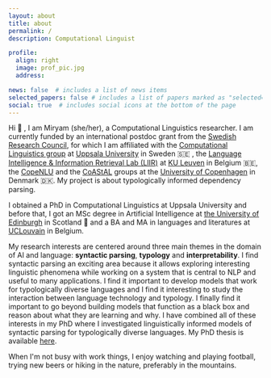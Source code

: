 ```yaml
---
layout: about
title: about
permalink: /
description: Computational Linguist

profile:
  align: right
  image: prof_pic.jpg
  address:

news: false  # includes a list of news items
selected_papers: false # includes a list of papers marked as "selected={true}"
social: true  # includes social icons at the bottom of the page
---
```


Hi 👋 , I am Miryam (she/her), a Computational Linguistics researcher. I am currently funded by an international postdoc grant from the [Swedish Research Council](http://vr.se), for which I am affiliated with the [Computational Linguistics group](http://cl.lingfil.uu.se/people) at [Uppsala University](http://uu.se) in Sweden 🇸🇪 , the [Language Intelligence & Information Retrieval Lab (LIIR)](https://liir.cs.kuleuven.be/) at [KU Leuven](http://kuleuven.be) in Belgium 🇧🇪, the [CopeNLU](http://www.copenlu.com/) and the [CoAStAL](http://coastalcph.github.io/) groups at the [University of Copenhagen](https://www.ku.dk/) in Denmark 🇩🇰. My project is about typologically informed dependency parsing. 
<br>

I obtained a PhD in Computational Linguistics at Uppsala University and before that, I got an MSc degree in Artificial Intelligence at [the University of Edinburgh](https://www.ed.ac.uk/) in Scotland 🏴󠁧󠁢󠁳󠁣󠁴󠁿
and a BA and MA in languages and literatures at [UCLouvain](https://uclouvain.be/) in Belgium.

My research interests are centered around three main themes in the domain of AI and language: **syntactic parsing**, **typology** and **interpretability**. I find syntactic parsing an exciting area because it allows exploring interesting linguistic phenomena while working on a system that is central to NLP and useful to many applications. I find it important to develop models that work for typologically diverse languages and I find it interesting to study the interaction between language technology and typology. I finally find it important to go beyond building models that function as a black box and reason about what they are learning and why. I have combined all of these interests in my PhD  where I investigated linguistically informed models of syntactic parsing for typologically diverse languages. My PhD thesis is available [here](/~miryam/assets/pdf/thesis.pdf).

When I'm not busy with work things, I enjoy watching and playing football, trying new beers or hiking in the nature, preferably in the mountains.
